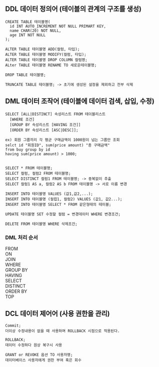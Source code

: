 ## DDL 데이터 정의어 (테이블의 관계의 구조를 생성)
```
CREATE TABLE 테이블명(
  id INT AUTO_INCREMENT NOT NULL PRIMART KEY,
  name CHAR(20) NOT NULL,
  age INT NOT NULL
);

ALTER TABLE 테이블명 ADD(컬럼, 타입);
ALTER TABLE 테이블명 MODIFY(컬럼, 타입);
ALTER TABLE 테이블명 DROP COLUMN 컬럼명;
ALter TABLE 테이블명 RENAME TO 새로운테이블명;

DROP TABLE 테이블명;

TRUNCATE TABLE 테이블명; -> 초기에 생성된 설정을 제외하고 전부 삭제
```
   
## DML 데이터 조작어 (테이블에 데이터 검색, 삽입, 수정)  
```
SELECT [ALL|DISTINCT] 속성리스트 FROM 테이블리스트
  [WHERE 조건]
  [GROUP BY 속성리스트 [HAVING 조건]]
  [ORDER BY 속성리스트 [ASC|DESC]];

ex) 회원 그룹끼리 각 평균 구매금액이 1000원이 넘는 그룹만 조회
selct id "회원ID", sum(price amount) "총 구매금액"
from buy group by id
having sum(price amount) > 1000;


SELECT * FROM 테이블명;
SELECT 컬럼, 컬럼2 FROM 테이블명;
SELECT DISTINCT 컬럼1 FROM 테이블명; -> 중복없이 추출
SELECT 컬럼1 AS a, 컬럼2 AS b FROM 테이블명 -> 서로 이름 변경

INSERT INTO 테이블명 VALUES (값1,값2,...);
INSERT INTO 테이블명 (컬럽1, 컬럼2) VALUES (값1, 값2...);
INSERT INTO 테이블명 SELECT * FROM 같은형태의 테이블;

UPDATE 테이블명 SET 수정할 컬럼 = 변경데이터 WHERE 변경조건;

DELETE FROM 테이블명 WHERE 삭제조건;
```

### DML 처리 순서
FROM   
ON   
JOIN   
WHERE   
GROUP BY   
HAVING   
SELECT   
DISTINCT   
ORDER BY   
TOP   

## DCL 데이터 제어어 (사용 권한을 관리)
```
Commit;
더이상 수정내용이 없을 때 사용하며 ROLLBACK 시점으로 적용된다.

ROLLBACK;
데이터 수정하다 원상 복구시 사용

GRANT or REVOKE 옵션 TO 사용자명;
데이터베이스 사용자에게 권한 부여 혹은 회수

```
